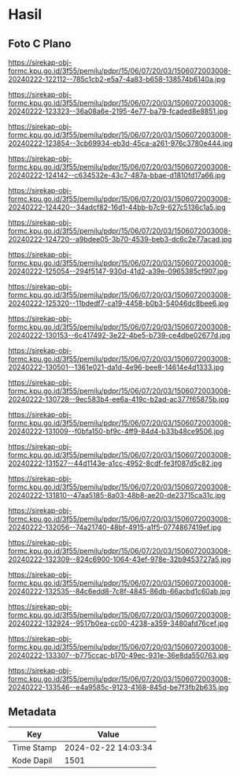 # Hasil

## Foto C Plano

https://sirekap-obj-formc.kpu.go.id/3f55/pemilu/pdpr/15/06/07/20/03/1506072003008-20240222-122112--785c1cb2-e5a7-4a83-b658-138574b6140a.jpg

https://sirekap-obj-formc.kpu.go.id/3f55/pemilu/pdpr/15/06/07/20/03/1506072003008-20240222-123323--36a08a6e-2195-4e77-ba79-fcaded8e8851.jpg

https://sirekap-obj-formc.kpu.go.id/3f55/pemilu/pdpr/15/06/07/20/03/1506072003008-20240222-123854--3cb69934-eb3d-45ca-a261-976c3780e444.jpg

https://sirekap-obj-formc.kpu.go.id/3f55/pemilu/pdpr/15/06/07/20/03/1506072003008-20240222-124142--c634532e-43c7-487a-bbae-d1810fd17a66.jpg

https://sirekap-obj-formc.kpu.go.id/3f55/pemilu/pdpr/15/06/07/20/03/1506072003008-20240222-124420--34adcf82-16d1-44bb-b7c9-627c5136c1a5.jpg

https://sirekap-obj-formc.kpu.go.id/3f55/pemilu/pdpr/15/06/07/20/03/1506072003008-20240222-124720--a9bdee05-3b70-4539-beb3-dc6c2e77acad.jpg

https://sirekap-obj-formc.kpu.go.id/3f55/pemilu/pdpr/15/06/07/20/03/1506072003008-20240222-125054--294f5147-930d-41d2-a39e-0965385cf907.jpg

https://sirekap-obj-formc.kpu.go.id/3f55/pemilu/pdpr/15/06/07/20/03/1506072003008-20240222-125320--11bdedf7-ca19-4458-b0b3-54046dc8bee6.jpg

https://sirekap-obj-formc.kpu.go.id/3f55/pemilu/pdpr/15/06/07/20/03/1506072003008-20240222-130153--6c417492-3e22-4be5-b739-ce4dbe02677d.jpg

https://sirekap-obj-formc.kpu.go.id/3f55/pemilu/pdpr/15/06/07/20/03/1506072003008-20240222-130501--1361e021-da1d-4e96-bee8-14614e4d1333.jpg

https://sirekap-obj-formc.kpu.go.id/3f55/pemilu/pdpr/15/06/07/20/03/1506072003008-20240222-130728--9ec583b4-ee6a-419c-b2ad-ac377f65875b.jpg

https://sirekap-obj-formc.kpu.go.id/3f55/pemilu/pdpr/15/06/07/20/03/1506072003008-20240222-131009--f0bfa150-bf9c-4ff9-84d4-b33b48ce9506.jpg

https://sirekap-obj-formc.kpu.go.id/3f55/pemilu/pdpr/15/06/07/20/03/1506072003008-20240222-131527--44d1143e-a1cc-4952-8cdf-fe3f087d5c82.jpg

https://sirekap-obj-formc.kpu.go.id/3f55/pemilu/pdpr/15/06/07/20/03/1506072003008-20240222-131810--47aa5185-8a03-48b8-ae20-de23715ca31c.jpg

https://sirekap-obj-formc.kpu.go.id/3f55/pemilu/pdpr/15/06/07/20/03/1506072003008-20240222-132056--74a21740-48bf-4915-a1f5-0774867419ef.jpg

https://sirekap-obj-formc.kpu.go.id/3f55/pemilu/pdpr/15/06/07/20/03/1506072003008-20240222-132309--824c6900-1064-43ef-978e-32b9453727a5.jpg

https://sirekap-obj-formc.kpu.go.id/3f55/pemilu/pdpr/15/06/07/20/03/1506072003008-20240222-132535--84c6edd8-7c8f-4845-86db-66acbd1c60ab.jpg

https://sirekap-obj-formc.kpu.go.id/3f55/pemilu/pdpr/15/06/07/20/03/1506072003008-20240222-132924--9517b0ea-cc00-4238-a359-3480afd76cef.jpg

https://sirekap-obj-formc.kpu.go.id/3f55/pemilu/pdpr/15/06/07/20/03/1506072003008-20240222-133307--b775ccac-b170-49ec-931e-36e8da550763.jpg

https://sirekap-obj-formc.kpu.go.id/3f55/pemilu/pdpr/15/06/07/20/03/1506072003008-20240222-133546--e4a9585c-9123-4168-845d-be7f3fb2b635.jpg


## Metadata

| Key        | Value               |
| ---------- | ------------------- |
| Time Stamp | 2024-02-22 14:03:34 |
| Kode Dapil | 1501                |



